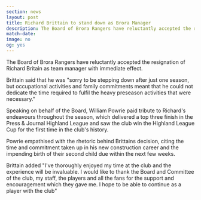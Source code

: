```yaml
---
section: news
layout: post
title: Richard Brittain to stand down as Brora Manager 
description: The Board of Brora Rangers have reluctantly accepted the resignation of Richard Britain as team manager with immediate effect.
match-date:
image: no
og: yes
---
```

The Board of Brora Rangers have reluctantly accepted the resignation of Richard Britain as team manager with immediate effect. 

Brittain said that he was "sorry to be stepping down after just one season, but occupational activities and family commitments meant that he could not dedicate the time required to fulfil the heavy preseason activities that were necessary."

Speaking on behalf of the Board, William Powrie paid tribute to Richard's endeavours throughout the season, which delivered a top three finish in the Press & Journal Highland League and saw the club win the Highland League Cup for the first time in the club's history. 

Powrie empathised with the rhetoric behind Brittains decision, citing the time and commitment taken up in his new construction career and the impending birth of their second child due within the next few weeks. 

Brittain added "I've thoroughly enjoyed my time at the club and the experience will be invaluable. I would like to thank the Board and Committee of the club, my staff, the players and all the fans for the support and encouragement which they gave me. I hope to be able to continue as a player with the club" 